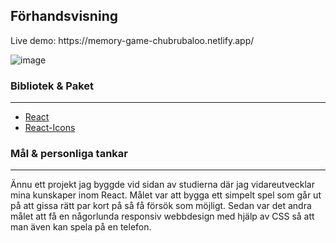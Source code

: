 

<h2>Förhandsvisning</h2>
Live demo: https://memory-game-chubrubaloo.netlify.app/

![image](https://user-images.githubusercontent.com/71407043/206729600-32829097-5a93-4f3f-82b2-991e8cc06750.png)


<h3>Bibliotek & Paket</h3>
<hr>
<ul>
<li> <a href='https://reactjs.org/' target="_blank">React</a></li>
  <li> <a href='https://react-icons.github.io/react-icons' target="_blank">React-Icons</a></li>
</ul>

<h3>Mål & personliga tankar</h3>
<hr>
Ännu ett projekt jag byggde vid sidan av studierna där jag vidareutvecklar mina kunskaper inom React. Målet var att bygga ett simpelt spel som går ut på att gissa rätt par kort på så få försök som möjligt. Sedan var det andra målet att få en någorlunda responsiv webbdesign med hjälp av CSS så att man även kan spela på en telefon. 
